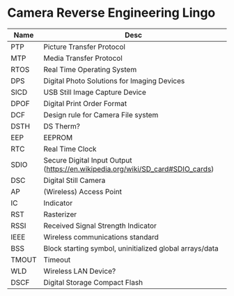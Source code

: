 # Camera Reverse Engineering Lingo
| Name | Desc |
| --- | --- |
| PTP | Picture Transfer Protocol |
| MTP | Media Transfer Protocol |
| RTOS | Real Time Operating System |
| DPS | Digital Photo Solutions for Imaging Devices |
| SICD | USB Still Image Capture Device |
| DPOF | Digital Print Order Format |
| DCF | Design rule for Camera File system |
| DSTH | DS Therm? |
| EEP | EEPROM |
| RTC | Real Time Clock |
| SDIO | Secure Digital Input Output (https://en.wikipedia.org/wiki/SD_card#SDIO_cards)|
| DSC | Digital Still Camera |
| AP | (Wireless) Access Point |
| IC | Indicator |
| RST | Rasterizer |
| RSSI | Received Signal Strength Indicator |
| IEEE | Wireless communications standard |
| BSS | Block starting symbol, uninitialized global arrays/data |
| TMOUT | Timeout |
| WLD | Wireless LAN Device? |
| DSCF | Digital Storage Compact Flash |
